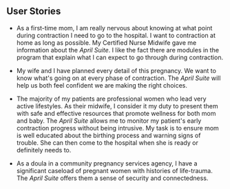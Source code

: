 ## User Stories   

* As a first-time mom, I am really nervous about knowing at what point during contraction I need to go to the hospital.  I want to contraction at home as long as possible.  My Certified Nurse Midwife gave me information about the _April Suite_.  I like the fact there are modules in the program that explain what I can expect to go through during contraction.


* My wife and I have planned every detail of this pregnancy.  We want to know what's going on at every phase of contraction.  The _April Suite_ will help us both feel confident we are making the right choices.


* The majority of my patients are professional women who lead very active lifestyles.  As their midwife, I consider it my duty to present them with safe and effective resources that promote wellness for both mom and baby.  The _April Suite_ allows me to monitor my patient's early contraction progress without being intrusive.  My task is to ensure mom is well educated about the birthing process and warning signs of trouble.  She can then come to the hospital when she is ready or definitely needs to.


* As a doula in a community pregnancy services agency, I have a significant caseload of pregnant women with histories of life-trauma.  The _April Suite_ offers them a sense of security and connectedness.
